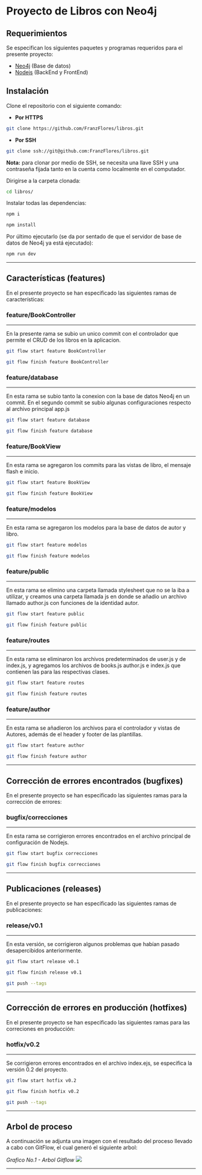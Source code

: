 Proyecto de Libros con Neo4j
=============

## Requerimientos
Se especifican los siguientes paquetes y programas requeridos para el presente proyecto:

- [Neo4j](https://neo4j.com/download/ "Neo4j") (Base de datos)
- [Nodejs](https://nodejs.org/es/download/ "Nodejs") (BackEnd y FrontEnd)

## Instalación
Clone el repositorio con el siguiente comando:
- **Por HTTPS**

```bash
git clone https://github.com/FranzFlores/libros.git
```
- **Por SSH**

```bash
git clone ssh://git@github.com:FranzFlores/libros.git
```

**Nota:** para clonar por medio de SSH, se necesita una llave SSH y una contraseña fijada tanto en la cuenta como localmente en el computador.

Dirigirse a la carpeta clonada:

```bash
cd libros/
```

Instalar todas las dependencias:

```bash
npm i
```

```bash
npm install
```

Por último ejecutarlo (se da por sentado de que el servidor de base de datos de Neo4j ya está ejecutado):

```bash
npm run dev
```

-------------
## Características (features)
En el presente proyecto se han especificado las siguientes ramas de características:

### feature/BookController
                
----
En la presente rama se subio un unico commit con el controlador que permite el CRUD de los libros en la aplicacion.

```bash
git flow start feature BookController
```

```bash
git flow finish feature BookController
```

### feature/database
                
----
En esta rama se subio tanto la conexion con la base de datos Neo4j en un commit. En el segundo commit se subio algunas configuraciones respecto al archivo principal app.js

```bash
git flow start feature database
```

```bash
git flow finish feature database
```

### feature/BookView
                
----
En esta rama se agregaron los commits para las vistas de libro, el mensaje flash e inicio.

```bash
git flow start feature BookView
```

```bash
git flow finish feature BookView
```

### feature/modelos
                
----
En esta rama se agregaron los modelos para la base de datos de autor y libro.

```bash
git flow start feature modelos
```

```bash
git flow finish feature modelos
```

### feature/public
                
----
En esta rama se elimino una carpeta llamada stylesheet que no se la iba a utilizar, y creamos una carpeta llamada js en donde se añadio un archivo llamado author.js con funciones de la identidad autor.

```bash
git flow start feature public
```

```bash
git flow finish feature public
```

### feature/routes
                
----
En esta rama se eliminaron los archivos predeterminados de user.js y de index.js, y agregamos los archivos de books.js author.js e index.js que contienen las para las respectivas clases.

```bash
git flow start feature routes
```

```bash
git flow finish feature routes
```

### feature/author
                
----
En esta rama se añadieron los archivos para el controlador y vistas de Autores, además de el header y footer de las plantillas.

```bash
git flow start feature author
```

```bash
git flow finish feature author
```

-------------
## Corrección de errores encontrados (bugfixes)
En el presente proyecto se han especificado las siguientes ramas para la corrección de errores:

### bugfix/correcciones
                
----
En esta rama se corrigieron errores encontrados en el archivo principal de configuración de Nodejs.

```bash
git flow start bugfix correcciones
```

```bash
git flow finish bugfix correcciones
```

-------------
## Publicaciones (releases)
En el presente proyecto se han especificado las siguientes ramas de publicaciones:

### release/v0.1
                
----
En esta versión, se corrigieron algunos problemas que habían pasado desapercibidos anteriormente.

```bash
git flow start release v0.1
```

```bash
git flow finish release v0.1
```

```bash
git push --tags
```

-------------
## Corrección de errores en producción (hotfixes)
En el presente proyecto se han especificado las siguientes ramas para las correciones en producción:

### hotfix/v0.2
                
----
Se corrigieron errores encontrados en el archivo index.ejs, se especifica la versión 0.2 del proyecto.

```bash
git flow start hotfix v0.2
```

```bash
git flow finish hotfix v0.2
```

```bash
git push --tags
```

-------------
## Arbol de proceso
A continuación se adjunta una imagen con el resultado del proceso llevado a cabo con GitFlow, el cual generó el siguiente arbol:

*Grafico No.1 - Arbol Gitflow*
![](https://i.ibb.co/MVkNMGx/Arbol-Git-Flow.png)

------------